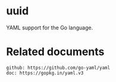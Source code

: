 # uuid

YAML support for the Go language.

# Related documents

    github: https://github.com/go-yaml/yaml
    doc: https://gopkg.in/yaml.v3
